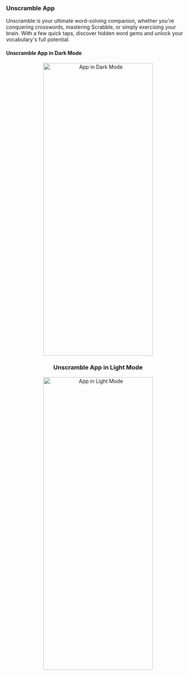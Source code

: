 ### Unscramble App

Unscramble is your ultimate word-solving companion, whether you're conquering crosswords, 
mastering Scrabble, or simply exercising your brain. With a few quick taps, 
discover hidden word gems and unlock your vocabulary's full potential.

#### Unscramble App in Dark Mode
<center>
  <img src="https://github.com/AVidhanR/Unscramble-App/assets/116101537/1858e1bd-0c48-4654-bae9-3e89ed97211e" width="300px" height="800px" alt="App in Dark Mode"/>
<h3>Unscramble App in Light Mode</h3>
  <img src="https://github.com/AVidhanR/Unscramble-App/assets/116101537/0affe026-d4e4-43a1-be89-b9d7504d4790" width="300px" height="800px" alt="App in Light Mode"/>
